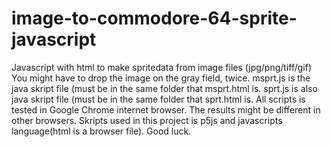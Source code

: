 # image-to-commodore-64-sprite-javascript
Javascript with html to make spritedata from image files (jpg/png/tiff/gif)
You might have to drop the image on the gray field, twice.
msprt.js is the java skript file (must be in the same folder that msprt.html is.
sprt.js is also java skript file (must be in the same folder that sprt.html is.
All scripts is tested in Google Chrome internet browser. The results might be different in other browsers.
Skripts used in this project is p5js and javascripts language(html is a browser file).
Good luck.
